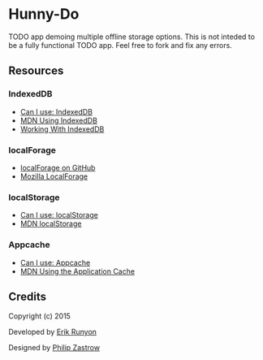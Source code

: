 # Hunny-Do

TODO app demoing multiple offline storage options. This is not inteded to be a fully functional TODO app.
Feel free to fork and fix any errors.

## Resources

### IndexedDB
- [Can I use: IndexedDB](http://caniuse.com/#feat=indexeddb)
- [MDN Using IndexedDB](https://developer.mozilla.org/en-US/docs/Web/API/IndexedDB_API/Using_IndexedDB)
- [Working With IndexedDB](http://code.tutsplus.com/tutorials/working-with-indexeddb--net-34673)

### localForage
- [localForage on GitHub](https://github.com/mozilla/localForage)
- [Mozilla LocalForage](https://mozilla.github.io/localForage/)

### localStorage
- [Can I use: localStorage](http://caniuse.com/#feat=namevalue-storage)
- [MDN localStorage](https://developer.mozilla.org/en-US/docs/Web/API/Window/localStorage)

### Appcache
- [Can I use: Appcache](http://caniuse.com/#feat=offline-apps)
- [MDN Using the Application Cache](https://developer.mozilla.org/en-US/docs/Web/HTML/Using_the_application_cache)

## Credits

Copyright (c) 2015

Developed by [Erik Runyon](https://twitter.com/erunyon)

Designed by [Philip Zastrow](https://twitter.com/zastrow)
